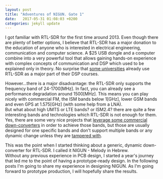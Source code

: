 ```yaml
---
layout: post 
title: "Adventures of NIGUN. Gate 1"
date:   2017-05-31 01:08:03 +0200
categories: jekyll update
---
```


I got familiar with RTL-SDR for the first time around 2013. Even though there are plenty of better options, I believe that RTL-SDR has a major donation to the education of anyone who is interested in electrical engineering, communication and computer science. A $25 USB dongle and a computer combine into a very powerful tool that allows gaining hands-on experience with complex concepts of communication and DSP which used to be explained only in theory. No surprise that [some universities][ee course link] already use RTL-SDR as a major part of their DSP courses.

However...there is a major disadvantage: the RTL-SDR only supports the frequency band of 24-1700[MHz]. In fact, you can already see a performance degradation around 1500[MHz]. This means you can play nicely with commercial FM, the ISM bands below 1[GHz], lower GSM bands and even GPS at 1.575[GHz] (with some help from a LNA).   
But what about high UMTS or LTE bands? or ISM2.4? there are quite a few interesting bands and technologies which RTL-SDR is not enough for them. Yes, there are some very nice projects that [leverage some commercial down-converters][cyberexplorer link] in order to achieve those bands, but those are usually designed for one specific bands and don't support multiple bands or any dynamic change unless they are [tampered with][SUP link].

This was the point when I started thinking about a generic, dynamic down-converter for RTL-SDR. I called it NIGUN - Melody in Hebrew.  
Without any previous experience in PCB design, I started a year's journey that led me to the point of having a prototype-ready design. 
In the following posts I'm going to share my experience in designing NIGUN. As I'm going forward to prototype production, I will hopefully share the results.             

[ee course link]:https://inst.eecs.berkeley.edu/~ee123/sp16/
[SUP link]:http://www.rtl-sdr.com/a-demonstration-of-the-rtl-sdr-receiving-wifi-and-2-4-ghz-ism-with-a-modded-sup-2400-downconverter/
[cyberexplorer link]:http://blog.cyberexplorer.me/2014/01/sniffing-and-decoding-nrf24l01-and.html
